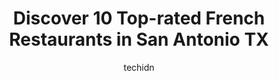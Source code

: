 ---
layout: ampstory
image: https://i0.wp.com/www.depkes.org/wp-content/uploads/2023/06/french-restaurants-0-in-san-antonio-tx-1685773161.jpeg?resize=640,853
author: techidn
featured: false
description: Discover the impressive array of French Restaurants options in San Antonio TX, where you can find 10 of the largest French Restaurants establishments in the area. From renowned classics to h
title: Discover 10 Top-rated French Restaurants in San Antonio TX
cover:
   title: Discover 10 Top-rated French Restaurants in San Antonio TX
   subtitle: Rickpate
   background: https://www.depkes.org/wp-content/uploads/2023/06/french-restaurants-0-in-san-antonio-tx-1685773161.jpeg

pages: 
 - layout: thirds
   top: <h1>#1 la Madeleine</h1>
   bottom: "<p>Went here for brunch on Sunday and the food was freakin delicious! The line went by fast and we didnt have to wait for a table. I appreciate the sense of urgency for a</p>"
   background: https://www.depkes.org/wp-content/uploads/2023/06/french-restaurants-1-in-san-antonio-tx-1685773161.jpeg
   backgroundblur: true
 - layout: thirds
   top: <h1>#2 Sweet Paris Crêperie & Café</h1>
   bottom: "<p>Check this place out! The place is clean, cozy, and service was AMAZING! Everyone is so helpful and friendly ☺ the crepes are so DELICIOUS and BIG! Come hungry! Ive tr</p>"
   background: https://www.depkes.org/wp-content/uploads/2023/06/french-restaurants-2-in-san-antonio-tx-1685773161.jpeg
   cta:
      link: https://www.depkes.org/blog/discover-10-top-rated-french-restaurants-in-san-antonio-tx/
      text: Discover 10 Top-rated French Restaurants in San Antonio TX
 - layout: thirds
   top: <h1>#3 Maverick Texas Brasserie</h1>
   bottom: "<p>710 S St Marys St, San Antonio, TX 78205, United States</p>"
   background: https://www.depkes.org/wp-content/uploads/2023/06/french-restaurants-3-in-san-antonio-tx-1685773162.jpeg
   cta:
      link: https://www.depkes.org/blog/discover-10-top-rated-french-restaurants-in-san-antonio-tx/
      text: Discover 10 Top-rated French Restaurants in San Antonio TX
 - layout: thirds
   top: <h1>#4 la Madeleine</h1>
   bottom: "<p>722 Northwest Loop 410, San Antonio, TX 78216, United States</p>"
   background: https://images.unsplash.com/photo-1546497974-b213c9efb599?ixlib=rb-4.0.3&ixid=MnwxMjA3fDB8MHxwaG90by1wYWdlfHx8fGVufDB8fHx8&auto=format&fit=crop&w=640&h=853&q=80
   cta:
      link: https://www.depkes.org/blog/discover-10-top-rated-french-restaurants-in-san-antonio-tx/
      text: Discover 10 Top-rated French Restaurants in San Antonio TX
 - layout: thirds
   top: <h1>#5 La Boulangerie</h1>
   bottom: "<p>207 Broadway, San Antonio, TX 78205, United States</p>"
   background: https://images.unsplash.com/photo-1496096265110-f83ad7f96608?ixlib=rb-4.0.3&ixid=MnwxMjA3fDB8MHxwaG90by1wYWdlfHx8fGVufDB8fHx8&auto=format&fit=crop&w=640&h=853&q=80
   cta:
      link: https://www.depkes.org/blog/discover-10-top-rated-french-restaurants-in-san-antonio-tx/
      text: Discover 10 Top-rated French Restaurants in San Antonio TX
 - layout: thirds
   top: <h1>#6 la Madeleine</h1>
   bottom: "<p>8134 Agora Pkwy Suite 100 Ste 100, Schertz, TX 78154, United States</p>"
   background: https://images.unsplash.com/photo-1599422314077-f4dfdaa4cd09?ixlib=rb-4.0.3&ixid=MnwxMjA3fDB8MHxwaG90by1wYWdlfHx8fGVufDB8fHx8&auto=format&fit=crop&w=640&h=853&q=80
   cta:
      link: https://www.depkes.org/blog/discover-10-top-rated-french-restaurants-in-san-antonio-tx/
      text: Discover 10 Top-rated French Restaurants in San Antonio TX
 - layout: thirds
   top: <h1>#7 la Madeleine</h1>
   bottom: "<p>18030 US-281 Suite 201 Ste 201, San Antonio, TX 78232, United States</p>"
   background: https://images.unsplash.com/photo-1574169208507-84376144848b?ixlib=rb-4.0.3&ixid=MnwxMjA3fDB8MHxwaG90by1wYWdlfHx8fGVufDB8fHx8&auto=format&fit=crop&w=640&h=853&q=80
   cta:
      link: https://www.depkes.org/blog/discover-10-top-rated-french-restaurants-in-san-antonio-tx/
      text: Discover 10 Top-rated French Restaurants in San Antonio TX
 - layout: thirds
   middle: Continue reading...
   background: https://images.unsplash.com/photo-1561679660-d00ee1e0dc8e?ixlib=rb-4.0.3&ixid=MnwxMjA3fDB8MHxwaG90by1wYWdlfHx8fGVufDB8fHx8&auto=format&fit=crop&w=640&h=853&q=80
   cta:
      link: https://www.depkes.org/blog/discover-10-top-rated-french-restaurants-in-san-antonio-tx/
      text: Discover 10 Top-rated French Restaurants in San Antonio TX
      
---